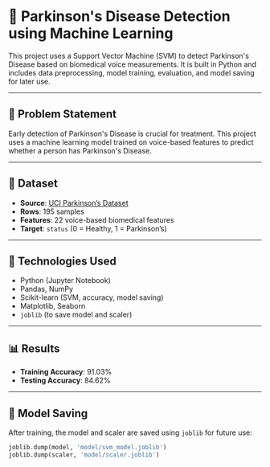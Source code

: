 # 🧠 Parkinson's Disease Detection using Machine Learning

This project uses a Support Vector Machine (SVM) to detect Parkinson's Disease based on biomedical voice measurements. It is built in Python and includes data preprocessing, model training, evaluation, and model saving for later use.

---

## 📌 Problem Statement

Early detection of Parkinson's Disease is crucial for treatment. This project uses a machine learning model trained on voice-based features to predict whether a person has Parkinson's Disease.

---

## 📂 Dataset

- **Source**: [UCI Parkinson’s Dataset](https://archive.ics.uci.edu/ml/datasets/parkinsons)  
- **Rows**: 195 samples  
- **Features**: 22 voice-based biomedical features  
- **Target**: `status` (0 = Healthy, 1 = Parkinson’s)

---

## 🚀 Technologies Used

- Python (Jupyter Notebook)
- Pandas, NumPy
- Scikit-learn (SVM, accuracy, model saving)
- Matplotlib, Seaborn
- `joblib` (to save model and scaler)

---

## 📊 Results

- **Training Accuracy**: 91.03%  
- **Testing Accuracy**: 84.62%

---

## 💾 Model Saving

After training, the model and scaler are saved using `joblib` for future use:

```python
joblib.dump(model, 'model/svm_model.joblib')
joblib.dump(scaler, 'model/scaler.joblib')
